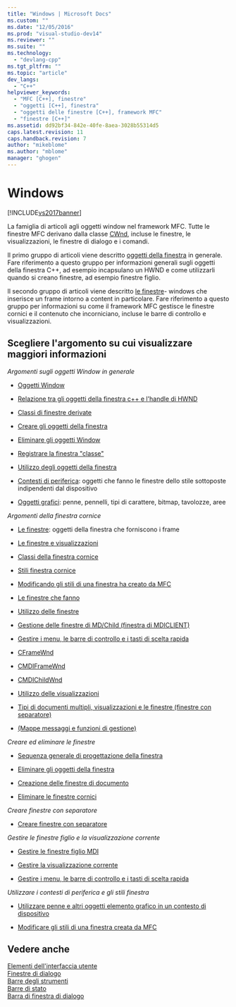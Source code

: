 ```yaml
---
title: "Windows | Microsoft Docs"
ms.custom: ""
ms.date: "12/05/2016"
ms.prod: "visual-studio-dev14"
ms.reviewer: ""
ms.suite: ""
ms.technology: 
  - "devlang-cpp"
ms.tgt_pltfrm: ""
ms.topic: "article"
dev_langs: 
  - "C++"
helpviewer_keywords: 
  - "MFC [C++], finestre"
  - "oggetti [C++], finestra"
  - "oggetti delle finestre [C++], framework MFC"
  - "finestre [C++]"
ms.assetid: dd92bf34-842e-40fe-8aea-3028b55314d5
caps.latest.revision: 11
caps.handback.revision: 7
author: "mikeblome"
ms.author: "mblome"
manager: "ghogen"
---
```

# Windows
[!INCLUDE[vs2017banner](../assembler/inline/includes/vs2017banner.md)]

La famiglia di articoli agli oggetti window nel framework MFC.  Tutte le finestre MFC derivano dalla classe [CWnd](../mfc/reference/cwnd-class.md), incluse le finestre, le visualizzazioni, le finestre di dialogo e i comandi.  
  
 Il primo gruppo di articoli viene descritto [oggetti della finestra](../mfc/window-objects.md) in generale.  Fare riferimento a questo gruppo per informazioni generali sugli oggetti della finestra C\+\+, ad esempio incapsulano un HWND e come utilizzarli quando si creano finestre, ad esempio finestre figlio.  
  
 Il secondo gruppo di articoli viene descritto [le finestre](../mfc/frame-windows.md)\- windows che inserisce un frame intorno a content in particolare.  Fare riferimento a questo gruppo per informazioni su come il framework MFC gestisce le finestre cornici e il contenuto che incorniciano, incluse le barre di controllo e visualizzazioni.  
  
## Scegliere l'argomento su cui visualizzare maggiori informazioni  
 *Argomenti sugli oggetti Window in generale*  
  
-   [Oggetti Window](../mfc/window-objects.md)  
  
-   [Relazione tra gli oggetti della finestra c\+\+ e l'handle di HWND](../mfc/relationship-between-a-cpp-window-object-and-an-hwnd.md)  
  
-   [Classi di finestre derivate](../mfc/derived-window-classes.md)  
  
-   [Creare gli oggetti della finestra](../mfc/creating-windows.md)  
  
-   [Eliminare gli oggetti Window](../mfc/destroying-window-objects.md)  
  
-   [Registrare la finestra "classe"](../mfc/registering-window-classes.md)  
  
-   [Utilizzo degli oggetti della finestra](../mfc/working-with-window-objects.md)  
  
-   [Contesti di periferica](../mfc/device-contexts.md): oggetti che fanno le finestre dello stile sottoposte indipendenti dal dispositivo  
  
-   [Oggetti grafici](../mfc/graphic-objects.md): penne, pennelli, tipi di carattere, bitmap, tavolozze, aree  
  
 *Argomenti della finestra cornice*  
  
-   [Le finestre](../mfc/frame-windows.md): oggetti della finestra che forniscono i frame  
  
-   [Le finestre e visualizzazioni](../mfc/frame-windows.md)  
  
-   [Classi della finestra cornice](../mfc/frame-window-classes.md)  
  
-   [Stili finestra cornice](../mfc/frame-window-styles-cpp.md)  
  
-   [Modificando gli stili di una finestra ha creato da MFC](../mfc/changing-the-styles-of-a-window-created-by-mfc.md)  
  
-   [Le finestre che fanno](../mfc/what-frame-windows-do.md)  
  
-   [Utilizzo delle finestre](../mfc/using-frame-windows.md)  
  
-   [Gestione delle finestre di MD\/Child \(finestra di MDICLIENT\)](../mfc/managing-mdi-child-windows.md)  
  
-   [Gestire i menu, le barre di controllo e i tasti di scelta rapida](../mfc/managing-menus-control-bars-and-accelerators.md)  
  
-   [CFrameWnd](../mfc/reference/cframewnd-class.md)  
  
-   [CMDIFrameWnd](../mfc/reference/cmdiframewnd-class.md)  
  
-   [CMDIChildWnd](../mfc/reference/cmdichildwnd-class.md)  
  
-   [Utilizzo delle visualizzazioni](../mfc/using-views.md)  
  
-   [Tipi di documenti multipli, visualizzazioni e le finestre \(finestre con separatore\)](../mfc/multiple-document-types-views-and-frame-windows.md)  
  
-   [\(Mappe messaggi e funzioni di gestione\)](../mfc/messages.md)  
  
 *Creare ed eliminare le finestre*  
  
-   [Sequenza generale di progettazione della finestra](../mfc/general-window-creation-sequence.md)  
  
-   [Eliminare gli oggetti della finestra](../mfc/destroying-window-objects.md)  
  
-   [Creazione delle finestre di documento](../mfc/creating-document-frame-windows.md)  
  
-   [Eliminare le finestre cornici](../mfc/destroying-frame-windows.md)  
  
 *Creare finestre con separatore*  
  
-   [Creare finestre con separatore](../mfc/multiple-document-types-views-and-frame-windows.md)  
  
 *Gestire le finestre figlio e la visualizzazione corrente*  
  
-   [Gestire le finestre figlio MDI](../mfc/managing-mdi-child-windows.md)  
  
-   [Gestire la visualizzazione corrente](../mfc/managing-the-current-view.md)  
  
-   [Gestire i menu, le barre di controllo e i tasti di scelta rapida](../mfc/managing-menus-control-bars-and-accelerators.md)  
  
 *Utilizzare i contesti di periferica e gli stili finestra*  
  
-   [Utilizzare penne e altri oggetti elemento grafico in un contesto di dispositivo](../mfc/graphic-objects.md)  
  
-   [Modificare gli stili di una finestra creata da MFC](../mfc/changing-the-styles-of-a-window-created-by-mfc.md)  
  
## Vedere anche  
 [Elementi dell'interfaccia utente](../mfc/user-interface-elements-mfc.md)   
 [Finestre di dialogo](../mfc/dialog-boxes.md)   
 [Barre degli strumenti](../mfc/toolbars.md)   
 [Barre di stato](../mfc/status-bars.md)   
 [Barra di finestra di dialogo](../mfc/dialog-bars.md)
